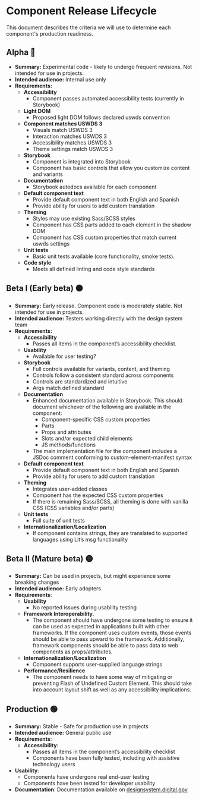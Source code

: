 # Component Release Lifecycle

This document describes the criteria we will use to determine each component's production readiness. 

## Alpha 🔴

* **Summary:** Experimental code - likely to undergo frequent revisions. Not intended for use in projects. 
* **Intended audience:** Internal use only
* **Requirements:**
  * **Accessibility**	
      * Component passes automated accessibility tests (currently in Storybook)
  * **Light DOM**
    * Proposed light DOM follows declared uswds convention
  * **Component matches USWDS 3**
    * Visuals match USWDS 3
    * Interaction matches USWDS 3
    * Accessibility matches USWDS 3
    * Theme settings match USWDS 3
  * **Storybook**
    * Component is integrated into Storybook
    * Component has basic controls that allow you customize content and variants
  * **Documentation**
    * Storybook autodocs available for each component 
  * **Default component text**
    * Provide default component text in both English and Spanish
    * Provide ability for users to add custom translation
  * **Theming**
    * Styles may use existing Sass/SCSS styles
    * Component has CSS parts added to each element in the shadow DOM
    * Component has CSS custom properties that match current uswds settings
  * **Unit tests**
    * Basic unit tests available (core functionality, smoke tests).
  * **Code style**
    * Meets all defined linting and code style standards

## Beta I (Early beta) 🟠

* **Summary:** Early release. Component code is moderately stable. Not intended for use in projects.
* **Intended audience:** Testers working directly with the design system team
* **Requirements:**
  * **Accessibility**
    * Passes all items in the component’s accessibility checklist.
  * **Usability**
    * Available for user testing?
  * **Storybook**
    * Full controls available for variants, content, and theming 
    * Controls follow a consistent standard across components
    * Controls are standardized and intuitive
    * Args match defined standard
  * **Documentation**
    * Enhanced documentation available in Storybook. This should document whichever of the following are available in the component: 
      * Component-specific CSS custom properties
      * Parts
      * Props and attributes
      * Slots and/or expected child elements
      * JS methods/functions
    * The main implementation file for the component includes a JSDoc comment conforming to custom-element-manifest syntax 
  * **Default component text**
    * Provide default component text in both English and Spanish
    * Provide ability for users to add custom translation
  * **Theming**
    * Integrates user-added classes
    * Component has the expected CSS custom properties 
    * If there is remaining Sass/SCSS, all theming is done with vanilla CSS (CSS variables and/or parts)
  * **Unit tests**
    * Full suite of unit tests 
  * **Internationalization/Localization**
    * If component contains strings, they are translated to supported languages using Lit’s msg functionality

## Beta II (Mature beta) 🟡

* **Summary:** Can be used in projects, but might experience some breaking changes
* **Intended audience:** Early adopters
* **Requirements**:
  * **Usability**
    * No reported issues during usability testing
  * **Framework Interoperability**. 
    * The component should have undergone some testing to ensure it can be used as expected in applications built with other frameworks. If the component uses custom events, those events should be able to pass upward to the framework. Additionally, framework components should be able to pass data to web components as props/attributes.
  * **Internationalization/Localization**
    * Component supports user-supplied language strings
  * **Performance/Resilience**
    * The component needs to have some way of mitigating or preventing Flash of Undefined Custom Element. This should take into account layout shift as well as any accessibility implications.

## Production 🟢

* **Summary:** Stable - Safe for production use in projects
* **Intended audience:** General public use
* **Requirements**:
  * **Accessibility**:
    * Passes all items in the component’s accessibility checklist
    * Components have been fully tested, including with assistive technology users
* **Usability**:
  * Components have undergone real end-user testing
  * Components have been tested for developer usability
* **Documentation**: Documentation available on [designsystem.digital.gov](https://designsystem.digital.gov)